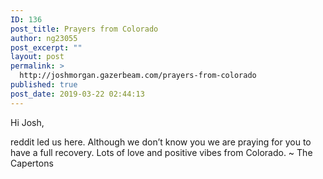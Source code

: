 ```yaml
---
ID: 136
post_title: Prayers from Colorado
author: ng23055
post_excerpt: ""
layout: post
permalink: >
  http://joshmorgan.gazerbeam.com/prayers-from-colorado
published: true
post_date: 2019-03-22 02:44:13
---
```

Hi Josh,

reddit led us here. Although we don’t know you we are praying for you to have a full recovery. Lots of love and positive vibes from Colorado. ~ The Capertons
